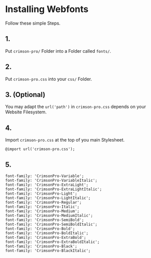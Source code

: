 # Installing Webfonts
Follow these simple Steps.

## 1.
Put `crimson-pro/` Folder into a Folder called `fonts/`.

## 2.
Put `crimson-pro.css` into your `css/` Folder.

## 3. (Optional)
You may adapt the `url('path')` in `crimson-pro.css` depends on your Website Filesystem.

## 4.
Import `crimson-pro.css` at the top of you main Stylesheet.

```
@import url('crimson-pro.css');
```

## 5.


```
font-family: 'CrimsonPro-Variable';
font-family: 'CrimsonPro-VariableItalic';
font-family: 'CrimsonPro-ExtraLight';
font-family: 'CrimsonPro-ExtraLightItalic';
font-family: 'CrimsonPro-Light';
font-family: 'CrimsonPro-LightItalic';
font-family: 'CrimsonPro-Regular';
font-family: 'CrimsonPro-Italic';
font-family: 'CrimsonPro-Medium';
font-family: 'CrimsonPro-MediumItalic';
font-family: 'CrimsonPro-SemiBold';
font-family: 'CrimsonPro-SemiBoldItalic';
font-family: 'CrimsonPro-Bold';
font-family: 'CrimsonPro-BoldItalic';
font-family: 'CrimsonPro-ExtraBold';
font-family: 'CrimsonPro-ExtraBoldItalic';
font-family: 'CrimsonPro-Black';
font-family: 'CrimsonPro-BlackItalic';
```

